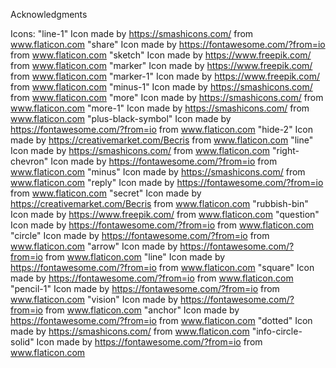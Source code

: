 Acknowledgments

Icons:
"line-1" Icon made by https://smashicons.com/ from www.flaticon.com 
"share" Icon made by https://fontawesome.com/?from=io from www.flaticon.com
"sketch" Icon made by https://www.freepik.com/ from www.flaticon.com
"marker" Icon made by https://www.freepik.com/ from www.flaticon.com
"marker-1" Icon made by https://www.freepik.com/ from www.flaticon.com
"minus-1" Icon made by https://smashicons.com/ from www.flaticon.com
"more" Icon made by https://smashicons.com/ from www.flaticon.com
"more-1" Icon made by https://smashicons.com/ from www.flaticon.com
"plus-black-symbol" Icon made by https://fontawesome.com/?from=io from www.flaticon.com
"hide-2" Icon made by https://creativemarket.com/Becris from www.flaticon.com
"line" Icon made by https://smashicons.com/ from www.flaticon.com
"right-chevron" Icon made by https://fontawesome.com/?from=io from www.flaticon.com
"minus" Icon made by https://smashicons.com/ from www.flaticon.com
"reply" Icon made by https://fontawesome.com/?from=io from www.flaticon.com
"secret" Icon made by https://creativemarket.com/Becris from www.flaticon.com
"rubbish-bin" Icon made by https://www.freepik.com/ from www.flaticon.com
"question" Icon made by https://fontawesome.com/?from=io from www.flaticon.com 
"circle" Icon made by https://fontawesome.com/?from=io from www.flaticon.com
"arrow" Icon made by https://fontawesome.com/?from=io from www.flaticon.com
"line" Icon made by https://fontawesome.com/?from=io from www.flaticon.com
"square" Icon made by https://fontawesome.com/?from=io from www.flaticon.com
"pencil-1" Icon made by https://fontawesome.com/?from=io from www.flaticon.com
"vision" Icon made by https://fontawesome.com/?from=io from www.flaticon.com
"anchor" Icon made by https://fontawesome.com/?from=io from www.flaticon.com
"dotted" Icon made by https://smashicons.com/ from www.flaticon.com
"info-circle-solid" Icon made by https://fontawesome.com/?from=io from www.flaticon.com